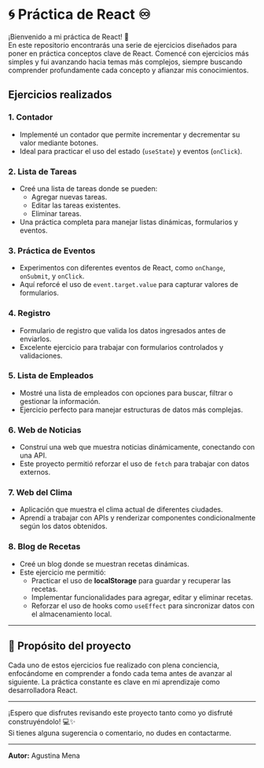 # 🌀 Práctica de React ♾️

¡Bienvenido a mi práctica de React! 🚀  
En este repositorio encontrarás una serie de ejercicios diseñados para poner en práctica conceptos clave de React. Comencé con ejercicios más simples y fui avanzando hacia temas más complejos, siempre buscando comprender profundamente cada concepto y afianzar mis conocimientos.

## Ejercicios realizados

### 1. **Contador**
   - Implementé un contador que permite incrementar y decrementar su valor mediante botones.
   - Ideal para practicar el uso del estado (`useState`) y eventos (`onClick`).

### 2. **Lista de Tareas**
   - Creé una lista de tareas donde se pueden:
     - Agregar nuevas tareas.
     - Editar las tareas existentes.
     - Eliminar tareas.
   - Una práctica completa para manejar listas dinámicas, formularios y eventos.

### 3. **Práctica de Eventos**
   - Experimentos con diferentes eventos de React, como `onChange`, `onSubmit`, y `onClick`.
   - Aquí reforcé el uso de `event.target.value` para capturar valores de formularios.

### 4. **Registro**
   - Formulario de registro que valida los datos ingresados antes de enviarlos.
   - Excelente ejercicio para trabajar con formularios controlados y validaciones.

### 5. **Lista de Empleados**
   - Mostré una lista de empleados con opciones para buscar, filtrar o gestionar la información.
   - Ejercicio perfecto para manejar estructuras de datos más complejas.

### 6. **Web de Noticias**
   - Construí una web que muestra noticias dinámicamente, conectando con una API.
   - Este proyecto permitió reforzar el uso de `fetch` para trabajar con datos externos.

### 7. **Web del Clima**
   - Aplicación que muestra el clima actual de diferentes ciudades.
   - Aprendí a trabajar con APIs y renderizar componentes condicionalmente según los datos obtenidos.

### 8. **Blog de Recetas**
   - Creé un blog donde se muestran recetas dinámicas.
   - Este ejercicio me permitió:
     - Practicar el uso de **localStorage** para guardar y recuperar las recetas.
     - Implementar funcionalidades para agregar, editar y eliminar recetas.
     - Reforzar el uso de hooks como `useEffect` para sincronizar datos con el almacenamiento local.

---

## 🚀 Propósito del proyecto
Cada uno de estos ejercicios fue realizado con plena conciencia, enfocándome en comprender a fondo cada tema antes de avanzar al siguiente. La práctica constante es clave en mi aprendizaje como desarrolladora React.

---

¡Espero que disfrutes revisando este proyecto tanto como yo disfruté construyéndolo! 💻✨  
Si tienes alguna sugerencia o comentario, no dudes en contactarme.

---
**Autor:** Agustina Mena  

